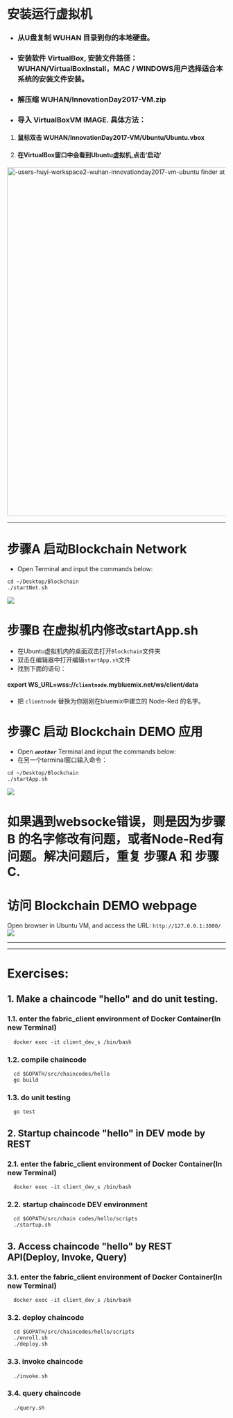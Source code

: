 # 安装运行虚拟机
- ### 从U盘复制 **WUHAN** 目录到你的本地硬盘。
- ### 安装软件 **VirtualBox**, 安装文件路径： WUHAN/VirtualBoxInstall，MAC / WINDOWS用户选择适合本系统的安装文件安装。
- ### 解压缩 WUHAN/InnovationDay2017-VM.zip
- ### 导入 VirtualBoxVM IMAGE. 具体方法：
1. #### 鼠标双击 WUHAN/InnovationDay2017-VM/Ubuntu/Ubuntu.vbox
2. #### 在VirtualBox窗口中会看到Ubuntu虚拟机,点击‘启动’
<img width="802" alt="-users-huyi-workspace2-wuhan-innovationday2017-vm-ubuntu finder at 12 55 39" src="https://user-images.githubusercontent.com/18717367/28906767-47b98b20-784c-11e7-83e5-c4eb51843527.png" style="max-width:100%;">

***

# 步骤A 启动Blockchain Network
- Open Terminal and input the commands below:
```
cd ~/Desktop/Blockchain
./startNet.sh
```
<img src="https://user-images.githubusercontent.com/18717367/28910668-63f03244-7860-11e7-93c3-c0855c87075a.png" style="max-width:100%;">

# 步骤B 在虚拟机内修改startApp.sh
- 在Ubuntu虚拟机内的桌面双击打开`Blockchain`文件夹
- 双击在编辑器中打开编辑`startApp.sh`文件
- 找到下面的语句：

#### export WS_URL=wss://`clientnode`.mybluemix.net/ws/client/data 

- 把 `clientnode` 替换为你刚刚在bluemix中建立的 Node-Red 的名字。

# 步骤C 启动 Blockchain DEMO 应用
- Open ***`another`*** Terminal and input the commands below:
- 在另一个terminal窗口输入命令：
```
cd ~/Desktop/Blockchain
./startApp.sh
```
<img src="https://user-images.githubusercontent.com/18717367/28910697-81a195ee-7860-11e7-96f5-9304c9b7bb70.png" style="max-width:100%;">

# 如果遇到websocke错误，则是因为步骤B 的名字修改有问题，或者Node-Red有问题。解决问题后，重复 步骤A 和 步骤C.

# 访问 Blockchain DEMO webpage
Open browser in Ubuntu VM, and access the URL:
`http://127.0.0.1:3000/`
<img src="https://user-images.githubusercontent.com/18717367/28910761-bc82d074-7860-11e7-8763-70f49fc0da31.png" style="max-width:100%;">
***
***
# Exercises:
## 1. Make a chaincode "hello" and do unit testing.
  ### 1.1. enter the fabric_client environment of Docker Container(In new Terminal)
  ```
    docker exec -it client_dev_s /bin/bash
  ```
  ### 1.2. compile chaincode
  ```
    cd $GOPATH/src/chaincodes/hello
    go build
  ```
  ### 1.3. do unit testing
  ```
    go test
  ```
## 2. Startup chaincode "hello" in DEV mode by REST
  ### 2.1. enter the fabric_client environment of Docker Container(In new Terminal)
  ```
    docker exec -it client_dev_s /bin/bash
  ```
  ### 2.2. startup chaincode DEV environment
  ```
    cd $GOPATH/src/chain codes/hello/scripts
    ./startup.sh
  ```
## 3. Access chaincode "hello" by REST API(Deploy, Invoke, Query)
  ### 3.1. enter the fabric_client environment of Docker Container(In new Terminal)
  ```
    docker exec -it client_dev_s /bin/bash
  ```
  ### 3.2. deploy chaincode
  ```
    cd $GOPATH/src/chaincodes/hello/scripts
    ./enroll.sh
    ./deploy.sh
  ```
  ### 3.3. invoke chaincode
  ```
    ./invoke.sh
  ```
  ### 3.4. query chaincode
  ```
    ./query.sh
  ```
